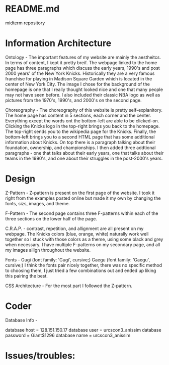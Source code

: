 # README.md
midterm repository

# Information Architecture 

Ontology - The important features of my website are mainly the aestheitcs. In terms of content, I kept it pretty breif. The webpage linked to the home page has three paragraphs which discuss the early years, 1990's and post 2000 years' of the New York Knicks. Historically they are a very famous franchise for playing in Madison Square Garden which is located in the center of New York City. The image I chose for the background of the homepage is one that I really thought looked nice and one that many people may not have seen before. I also included their classic NBA logo as well as pictures from the 1970's, 1990's, and 2000's on the second page.  

Choreography - The choreography of this website is pretty self-explanitory. The home page has content in 5 sections, each corner and the center. Everything except the words ont the bottom-left are able to be clicked-on. Clicking the Knicks logo in the top-right brings you back to the homepage. The top-right sends you to the wikipedia page for the Knicks. Finally, the bottom-left brings you to a second HTML page that has some additional information about Knicks. On top there is a paragraph talking about their foundation, ownership, and championships. I then added three addtional paragraphs - one that talks about their early years, one that talks about their teams in the 1990's, and one about their struggles in the post-2000's years. 

# Design

Z-Pattern - Z-pattern is present on the first page of the website. I took it right from the examples posted online but made it my own by changing the fonts, sizs, images, and theme. 

F-Pattern - The second page contains three F-patterns within each of the three sections on the lower half of the page. 

C.R.A.P. - contrast, repetition, and allignment are all present on my webpage. The Knicks colors (blue, orange, white) naturally work well together so I stuck with those colors as a theme, using some black and grey when necessary. I have multiple F-patterns on my secondary page, and all my images allign throughout the website. 

Fonts - Gugi (font family: 'Gugi', cursive;)
        Gaegu (font family: 'Gaegu', cursive;)
        I think the fonts pair nicely together, there was no specific method to choosing them, I just tried a few combinations out and ended up liking this pairing the best. 

CSS Architecture - For the most part I followed the Z-pattern. 

# Coder 

Database Info - 

database host = 128.151.150.17
database user = urcscon3_anissim
database password = Giant$1296
database name = urcscon3_anissim

# Issues/troubles: 
